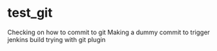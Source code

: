 # test_git
Checking on how to commit to git
Making a dummy commit to trigger jenkins build
trying with git plugin
